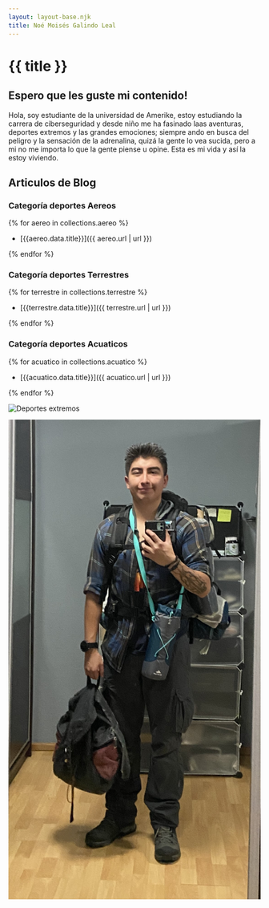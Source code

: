 ```yaml
---
layout: layout-base.njk
title: Noé Moisés Galindo Leal
---
```


# {{ title }}

## Espero que les guste mi contenido!

Hola, soy estudiante de la universidad de Amerike, estoy estudiando la carrera de ciberseguridad y desde niño me ha fasinado laas aventuras, deportes extremos y las grandes emociones; siempre ando en busca del peligro y la sensación de la adrenalina, quizá la gente lo vea sucida, pero a mi no me importa lo que la gente piense u opine. Esta es mi vida y así la estoy viviendo.

## Articulos de Blog

### Categoría deportes Aereos

{% for aereo in collections.aereo %}

- [{{aereo.data.title}}]({{ aereo.url | url }})

{% endfor %}

### Categoría deportes Terrestres

{% for terrestre in collections.terrestre %}

- [{{terrestre.data.title}}]({{ terrestre.url | url }})

{% endfor %}

### Categoría deportes Acuaticos 

{% for acuatico in collections.acuatico %}

- [{{acuatico.data.title}}]({{ acuatico.url | url }})


{% endfor %}


![Deportes extremos](https://tse3.mm.bing.net/th?id=OIP.Bki_F_bR2wTdP-ljwS5I_gHaEH&pid=Api&P=0&h=180)


![Yo](./static/img/Yo.jpg)
